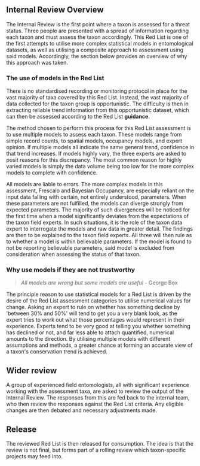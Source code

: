 ## Internal Review Overview
The Internal Review is the first point where a taxon is assessed for a threat status. Three people are presented with a spread of information regarding each taxon and must assess the taxon accordingly. This Red List is one of the first attempts to utilise more complex statistical models in entomological datasets, as well as utilising a composite approach to assessment using said models. Accordingly, the section below provides an overview of why this approach was taken.

### The use of models in the Red List
There is no standardised recording or monitoring protocol in place for the vast majority of taxa covered by this Red List. Instead, the vast majority of data collected for the taxon group is opportunistic. The difficulty is then in extracting reliable trend information from this opportunistic dataset, which can then be assessed according to the Red List **guidance**.

The method chosen to perform this process for this Red List assessment is to use multiple models to assess each taxon. These models range from simple record counts, to spatial models, occupancy models, and expert opinion. If multiple models all indicate the same general trend, confidence in that trend increases. If models highly vary, the three experts are asked to posit reasons for this discrepancy. The most common reason for highly varied models is simply the data volume being too low for the more complex models to complete with confidence.

All models are liable to errors. The more complex models in this assessment, Frescalo and Bayesian Occupancy, are especially reliant on the input data falling with certain, not entirely understood, parameters. When these parameters are not fulfilled, the models can diverge strongly from expected parameters. The majority of such divergences will be noticed for the first time when a model significantly deviates from the expectations of the taxon field experts. In such situations, it is the role of the taxon data expert to interrogate the models and raw data in greater detail. The findings are then to be explained to the taxon field experts. All three will then rule as to whether a model is within believable parameters. If the model is found to not be reporting believable parameters, said model is excluded from consideration when assessing the status of that taxon.

### Why use models if they are not trustworthy
>*All models are wrong but some models are useful* - George Box

The principle reason to use statistical models for a Red List is driven by the desire of the Red List assessment categories to utilise numerical values for change. Asking an expert to rule on whether has something decline by 'between 30% and 50%' will tend to get you a very blank look, as the expert tries to work out what those percentages would represent in their experience. Experts tend to be very good at telling you whether something has declined or not, and far less able to attach quantified, numerical amounts to the direction. By utilising multiple models with different assumptions and methods, a greater chance at forming an accurate view of a taxon's conservation trend is achieved.

## Wider review
A group of experienced field entomologists, all with significant experience working with the assessment taxa, are asked to review the output of the Internal Review. The responses from this are fed back to the internal team, who then review the responses against the Red List criteria. Any eligible changes are then debated and necessary adjustments made.

## Release
The reviewed Red List is then released for consumption. The idea is that the review is not final, but forms part of a rolling review which taxon-specific projects may feed into.

